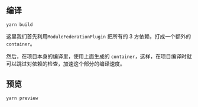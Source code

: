 ## 编译

```
yarn build
```

这里我们首先利用`ModuleFederationPlugin` 把所有的 3 方依赖，打成一个额外的 `container`。

然后，在项目本身的编译里，使用上面生成的 `container`，这样，在项目编译时就可以跳过对依赖的检查，加速这个部分的编译速度。

## 预览

```
yarn preview
```
